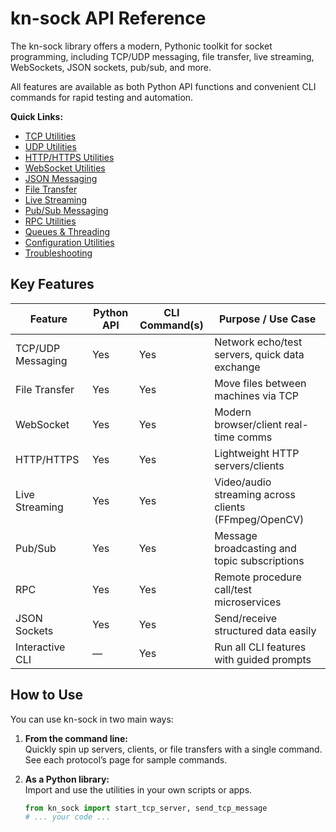 # kn-sock API Reference

The kn-sock library offers a modern, Pythonic toolkit for socket programming, including TCP/UDP messaging, file transfer, live streaming, WebSockets, JSON sockets, pub/sub, and more.
  
All features are available as both Python API functions and convenient CLI commands for rapid testing and automation.

**Quick Links:**
- [TCP Utilities](tcp.md)
- [UDP Utilities](udp.md)
- [HTTP/HTTPS Utilities](http.md)
- [WebSocket Utilities](websocket.md)
- [JSON Messaging](json.md)
- [File Transfer](file_transfer.md)
- [Live Streaming](live_stream.md)
- [Pub/Sub Messaging](pubsub.md)
- [RPC Utilities](rpc.md)
- [Queues & Threading](queue.md)
- [Configuration Utilities](config.md)
- [Troubleshooting](troubleshooting.md)

## Key Features

| Feature              | Python API         | CLI Command(s)          | Purpose / Use Case                                  |
|----------------------|-------------------|-------------------------|-----------------------------------------------------|
| TCP/UDP Messaging    | Yes               | Yes                     | Network echo/test servers, quick data exchange      |
| File Transfer        | Yes               | Yes                     | Move files between machines via TCP                 |
| WebSocket            | Yes               | Yes                     | Modern browser/client real-time comms               |
| HTTP/HTTPS           | Yes               | Yes                     | Lightweight HTTP servers/clients                    |
| Live Streaming       | Yes               | Yes                     | Video/audio streaming across clients (FFmpeg/OpenCV)|
| Pub/Sub              | Yes               | Yes                     | Message broadcasting and topic subscriptions        |
| RPC                  | Yes               | Yes                     | Remote procedure call/test microservices            |
| JSON Sockets         | Yes               | Yes                     | Send/receive structured data easily                 |
| Interactive CLI      | —                 | Yes                     | Run all CLI features with guided prompts            |

## How to Use

You can use kn-sock in two main ways:

1. **From the command line:**  
   Quickly spin up servers, clients, or file transfers with a single command.  
   See each protocol’s page for sample commands.

2. **As a Python library:**  
   Import and use the utilities in your own scripts or apps.
   ```python
   from kn_sock import start_tcp_server, send_tcp_message
   # ... your code ...

